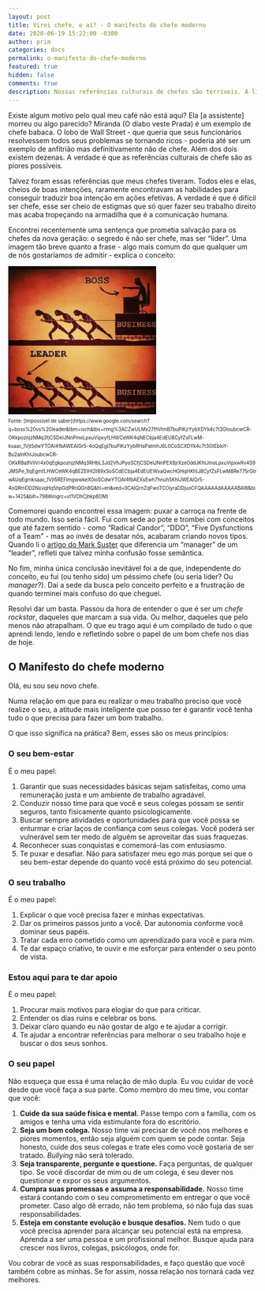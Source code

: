 ```yaml
---
layout: post
title: Virei chefe, e aí? - O manifesto do chefe moderno
date: 2020-06-19 15:22:00 -0300
author: prim
categories: docs
permalink: o-manifesto-do-chefe-moderno
featured: true
hidden: false
comments: true
description: Nossas referências culturais de chefes são terríveis. A literatura não ajuda e a vida real também não. O que é ser um bom chefe nos dias de hoje?
---
```


Existe algum motivo pelo qual meu café não está aqui? Ela [a assistente] morreu ou algo parecido? Miranda (O diabo veste Prada) é um exemplo de chefe babaca. O lobo de Wall Street - que queria que seus funcionários resolvessem todos seus problemas se tornando ricos - poderia até ser um exemplo de anfitrião mas definitivamente não de chefe. Além dos dois existem dezenas. A verdade é que as referências culturais de chefe são as piores possíveis.

Talvez foram essas referências que meus chefes tiveram. Todos eles e elas, cheios de boas intenções, raramente encontravam as habilidades para conseguir traduzir boa intenção em ações efetivas. A verdade é que é difícil ser chefe, esse ser cheio de estigmas que só quer fazer seu trabalho direito mas acaba tropeçando na armadilha que é a comunicação humana.

Encontrei recentemente uma sentença que prometia salvação para os chefes da nova geração: o segredo é não ser chefe, mas ser “líder”. Uma imagem tão breve quanto a frase - algo mais comum do que qualquer um de nós gostaríamos de admitir - explica o conceito:

<img src="/assets/images/posts/boss-leader.jpg" style="max-height:300px" />
<br />
<small><small>
Fonte: [Impossível de saber](https://www.google.com/search?q=boss%20vs%20leader&tbm=isch&tbs=rimg%3ACZwULMx27fhVImB7buPiKzYybXDYk4c7t3GtoubcwCR-OKkpoznjzNMq3fjCSDeIJNnPmoLpxuVipxyfLHWCeWK4qNECbja4EdEU8CyfZsFLwM-ksaac_1Vjt5dwYTOAI4fbAWEAIGr5-4oQqEgl7buPiKzYybRHaPatmhJ6L0CoSCXDYk4c7t3GtEbloY-Bu2aInKhIJoubcwCR-OKkR8a9ViiVr4x0qEgkpoznjzNMq3RHbL3Jd2VhJPyoSCfjCSDeIJNnPEX8jrXze0ddJKhIJmoLpxuVipxwRv4S9JMSPe_1IqEgmfLHWCeWK4qBEZEIHl2t89xSoSCdECbja4EdEUEWvaQwcHGHqHKhIJ8CyfZsFLwM8Re775rGtrwAUqEgmksaac_1Vjt5REFImgwwkeX0ioSCdwYTOAI4fbAEXsEwh7hnuh5KhIJWEAIGr5-4oQRmDD2NxvqHq5hpGdPRnQGn8Q&hl=en&ved=0CAIQrnZqFwoTCOiyraDDjuoCFQAAAAAdAAAAABAW&biw=1425&bih=798#imgrc=vt1VDhCjhkp8OM)
</small></small>

Comemorei quando encontrei essa imagem: puxar a carroça na frente de todo mundo. Isso seria fácil. Fui com sede ao pote e trombei com conceitos que até fazem sentido - como “Radical Candor”, “DDO”, “Five Dysfunctions of a Team” - mas ao invés de desatar nós, acabaram criando novos tipos. Quando li o [artigo do Mark Suster](https://bothsidesofthetable.com/the-one-thing-that-great-leaders-understand-ba479e48bd9e) que diferencia um “manager” de um “leader”, refleti que talvez minha confusão fosse semântica.

No fim, minha única conclusão inevitável foi a de que, independente do conceito, eu fui (ou tenho sido) um péssimo chefe (ou seria líder? Ou _manager_?). Daí a sede da busca pelo conceito perfeito e a frustração de quando terminei mais confuso do que cheguei.

Resolvi dar um basta. Passou da hora de entender o que é ser um _chefe rockstar_, daqueles que marcam a sua vida. Ou melhor, daqueles que pelo menos não atrapalham. O que eu trago aqui é um compilado de tudo o que aprendi lendo, lendo e refletindo sobre o papel de um bom chefe nos dias de hoje.

## O Manifesto do chefe moderno

Olá, eu sou seu novo chefe.

Numa relação em que para eu realizar o meu trabalho preciso que você realize o seu, a atitude mais inteligente que posso ter é garantir você tenha tudo o que precisa para fazer um bom trabalho.

O que isso significa na prática? Bem, esses são os meus princípios:

### O seu bem-estar

É o meu papel:

1. Garantir que suas necessidades básicas sejam satisfeitas, como uma remuneração justa e um ambiente de trabalho agradável.
2. Conduzir nosso time para que você e seus colegas possam se sentir seguros, tanto fisicamente quanto psicologicamente.
3. Buscar sempre atividades e oportunidades para que você possa se enturmar e criar laços de confiança com seus colegas. Você poderá ser vulnerável sem ter medo de alguém se aproveitar das suas fraquezas.
4. Reconhecer suas conquistas e comemorá-las com entusiasmo.
5. Te puxar e desafiar. Não para satisfazer meu ego mas porque sei que o seu bem-estar depende do quanto você está próximo do seu potencial.

### O seu trabalho

É o meu papel:

1. Explicar o que você precisa fazer e minhas expectativas.
2. Dar os primeiros passos junto a você. Dar autonomia conforme você dominar seus papéis.
3. Tratar cada erro cometido como um aprendizado para você e para mim.
4. Te dar espaço criativo, te ouvir e me esforçar para entender o seu ponto de vista.

### Estou aqui para te dar apoio

É o meu papel:

1. Procurar mais motivos para elogiar do que para criticar.
2. Entender os dias ruins e celebrar os bons.
3. Deixar claro quando eu não gostar de algo e te ajudar a corrigir.
4. Te ajudar a encontrar referências para melhorar o seu trabalho hoje e buscar o dos seus sonhos.

### O seu papel

Não esqueça que essa é uma relação de mão dupla. Eu vou cuidar de você desde que você faça a sua parte.
Como membro do meu time, vou contar que você:

1. **Cuide da sua saúde física e mental.** Passe tempo com a família, com os amigos e tenha uma vida estimulante fora do escritório.
2. **Seja um bom colega.** Nosso time vai precisar de você nos melhores e piores momentos, então seja alguém com quem se pode contar. Seja honesto, cuide dos seus colegas e trate eles como você gostaria de ser tratado. _Bullying_ não será tolerado.
3. **Seja transparente, pergunte e questione.** Faça perguntas, de qualquer tipo. Se você discordar de mim ou de um colega, é seu dever nos questionar e expor os seus argumentos.
4. **Cumpra suas promessas e assuma a responsabilidade.** Nosso time estará contando com o seu comprometimento em entregar o que você prometer. Caso algo dê errado, não tem problema, só não fuja das suas responsabilidades.
5. **Esteja em constante evolução e busque desafios.** Nem tudo o que você precisa aprender para alcançar seu potencial está na empresa. Aprenda a ser uma pessoa e um profissional melhor. Busque ajuda para crescer nos livros, colegas, psicólogos, onde for.

Vou cobrar de você as suas responsabilidades, e faço questão que você também cobre as minhas. Se for assim, nossa relação nos tornará cada vez melhores.
